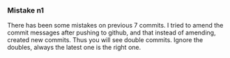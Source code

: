 ### Mistake n1
There has been some mistakes on previous 7 commits. I tried to amend the commit messages
after pushing to github, and that instead of amending, created new commits. Thus you will
see double commits. Ignore the doubles, always the latest one is the right one.